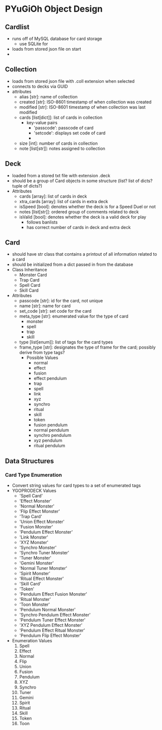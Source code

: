 # PYuGiOh Object Design

## Cardlist
* runs off of MySQL database for card storage
    - use SQLite for 
* loads from stored json file on start
* 

## Collection
* loads from stored json file with .coll extension when selected
* connects to decks via GUID
* attributes
    - alias [str]: name of collection
    - created [str]: ISO-8601 timestamp of when collection was created
    - modified [str]: ISO-8601 timestamp of when collection was last modified
    - cards [list[dict]]: list of cards in collection
        - key-value pairs
            - 'passcode': passcode of card
            - 'setcode': displays set code of card
            - 
    - size [int]: number of cards in collection
    - note [list[str]]: notes assigned to collection

## Deck
* loaded from a stored txt file with extension .deck
* should be a group of Card objects in some structure (list? list of dicts? tuple of dicts?)
* Attributes
    - cards [array]: list of cards in deck
    - xtra_cards [array]: list of cards in extra deck
    - isSpeed [bool]: denotes whether the deck is for a Speed Duel or not
    - notes [list[str]]: ordered group of comments related to deck
    - isValid [bool]: denotes whether the deck is a valid deck for play
        - follows banlists
        - has correct number of cards in deck and extra deck

## Card
* should have str class that contains a printout of all information related to a card
* should be initialized from a dict passed in from the database
* Class Inheritance
    - Monster Card
    - Trap Card
    - Spell Card
    - Skill Card
* Attributes
    - passcode [str]: id for the card, not unique
    - name [str]: name for card
    - set_code [str]: set code for the card
    - meta_type [str]: enumerated value for the type of card
        - monster
        - spell
        - trap
        - skill
    - type [list[enum]]: list of tags for the card types
    - frame_type [str]: designates the type of frame for the card; possibly derive from type tags?
        - Possible Values
            - normal
            - effect
            - fusion
            - effect pendulum
            - trap
            - spell
            - link
            - xyz
            - synchro
            - ritual
            - skill
            - token
            - fusion pendulum
            - normal pendulum
            - synchro pendulum
            - xyz pendulum
            - ritual pendulum

## Data Structures
### Card Type Enumeration
* Convert string values for card types to a set of enumerated tags
* YGOPRODECK Values
    - 'Spell Card'
    - 'Effect Monster'
    - 'Normal Monster'
    - 'Flip Effect Monster'
    - 'Trap Card'
    - 'Union Effect Monster'
    - 'Fusion Monster'
    - 'Pendulum Effect Monster'
    - 'Link Monster'
    - 'XYZ Monster'
    - 'Synchro Monster'
    - 'Synchro Tuner Monster'
    - 'Tuner Monster'
    - 'Gemini Monster'
    - 'Normal Tuner Monster'
    - 'Spirit Monster'
    - 'Ritual Effect Monster'
    - 'Skill Card'
    - 'Token'
    - 'Pendulum Effect Fusion Monster'
    - 'Ritual Monster'
    - 'Toon Monster'
    - 'Pendulum Normal Monster'
    - 'Synchro Pendulum Effect Monster'
    - 'Pendulum Tuner Effect Monster'
    - 'XYZ Pendulum Effect Monster'
    - 'Pendulum Effect Ritual Monster'
    - 'Pendulum Flip Effect Monster'
* Enumeration Values
    1. Spell
    2. Effect
    3. Normal
    4. Flip
    5. Union
    6. Fusion
    7. Pendulum
    8. XYZ
    9. Synchro
    10. Tuner
    11. Gemini
    12. Spirit
    13. Ritual
    14. Skill
    15. Token
    16. Toon